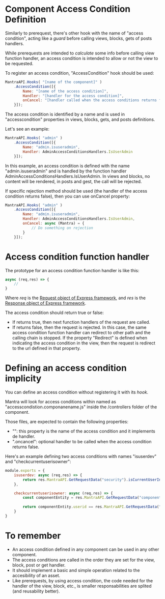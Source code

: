 # Component Access Condition Definition

Similarly to prerequest, there's other hook with the name of "access condition", acting like a *guard* before calling views, blocks, gets of posts handlers.

While prerequests are intended to *calculate* some info before calling view function handler, an access condition is intended to allow or not the view to be requested.

To register an access condition, "AccessCondition" hook should be used:

```js
MantraAPI.Hooks( "[name of the component]" )
    .AccessCondition([{
        Name: "[name of the access condition]",
        Handler: "[handler for the access condition]",
        onCancel: "[handler called when the access conditions returns false, optional]"
    }]);
```

The access condition is identified by a name and is used in "accesscondition" properties in views, blocks, gets, and posts definitions.

Let's see an example:

```js
MantraAPI.Hooks( "admin" )
    .AccessCondition([{
        Name: "admin.isuseradmin",
        Handler: AdminAccessConditionsHandlers.IsUserAdmin
    }]);
```

In this example, an access condition is defined with the name "admin.isuseradmin" and is handled by the function handler AdminAccessConditionsHandlers.IsUserAdmin. In views and blocks, no content will be rendered, in posts and gest, the call will be rejected.

If specific rejection method should be used (the handler of the access condition returns false), then you can use onCancel property:

```js
MantraAPI.Hooks( "admin" )
    .AccessCondition([{
        Name: "admin.isuseradmin",
        Handler: AdminAccessConditionsHandlers.IsUserAdmin,
        onCancel: async (Mantra) = {
            // Do something on rejection
        }
    }]);
```

# Access condition function handler

The prototype for an access condition function handler is like this:

```js
async (req,res) => {
    //
}
```

Where *req* is the [Request object of Express framework](https://expressjs.com/en/4x/api.html#req), and *res* is the [Response object of Express framework](http://expressjs.com/en/4x/api.html#res).

The access condition should return true or false:

* If returns true, then next function handlers of the request are called.
* If returns false, then the request is rejected. In this case, the same access condition function handler can redirect to other path and the calling chain is stopped. If the property "Redirect" is defined when indicating the access condition in the view, then the request is redirect to the url defined in that property.

# Defining an access condition implicity

You can define an access condition without registering it with its *hook*.

Mantra will look for access conditions within named as "accesscondistion.componanename.js" inside the /controllers folder of the component.

Those files, are expected to contain the following properties:

* "<access condition name>": this property is the name of the access condition and it implements de handler.
* "<access condition name>.oncancel": optional handler to be called when the access condition returns false.

Here's an example defining two access conditions with names "isuserdev" and "checkcurrentuserisowner":

```js
module.exports = {
    isuserdev: async (req,res) => {
        return res.MantraAPI.GetRequestData("security").isCurrentUserInRol("dev");
    },

    checkcurrentuserisowner: async (req,res) => {
        const componentEntity = res.MantraAPI.GetRequestData("componententityrequested");
        
        return componentEntity.userid == res.MantraAPI.GetRequestData("security").userId;
    }
}
```

# To remember

* An access condition defined in any component can be used in any other component.
* The access conditions are called in the order they are set for the view, block, post or get handler.
* It should implement a basic and simple operation related to the accesibility of an asset.
* Like prerequests, by using access condition, the code needed for the handler of the view, block, etc., is smaller responsabilities are splited (and reusability better). 